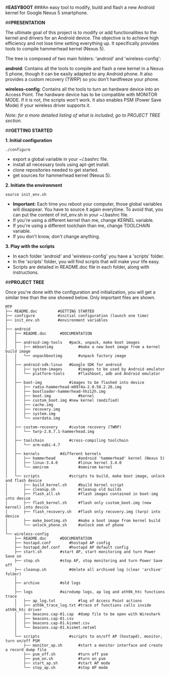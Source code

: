 #**EASYBOOT**
###An easy tool to modify, build and flash a new Android kernel for Google Nexus 5 smartphone.

##**PRESENTATION**

The ultimate goal of this project is to modify or add functionalities to the kernel and drivers for an Android device.
The objective is to achieve high efficiency and not lose time setting everything up.
It specifically provides tools to compile hammerhead kernel (Nexus 5). 

The tree is composed of two main folders: 'android' and 'wireless-config':

**android**:
Contains all the tools to compile and flash a new kernel in a Nexus 5 phone, though
it can be easily adapted to any Android phone. It also provides a custom recovery (TWRP) so you
don't hardfreeze your phone.

**wireless-config**:
Contains all the tools to turn an hardware device into an Access Point.
The hardware device has to be compatible with MONITOR MODE. If it is not, the scripts won't work.
It also enables PSM (Power Save Mode) if your wireless driver supports it.

*Note: for a more detailed listing of what is included, go to PROJECT TREE section.*

##**GETTING STARTED**

**1. Initial configuration**

`./configure`
* export a global variable in your ~/.bashrc file.
* install all necessary tools using apt-get install.
* clone repositories needed to get started.
* get sources for hammerhead kernel (Nexus 5).

**2. Initiate the environment**

`source init_env.sh`
* **Important:** Each time you reboot your computer, those global variables will disappear.
You have to source it again everytime. To avoid that, you can put the content of init_env.sh
in your ~/.bashrc file.
* If you're using a different kernel than me, change KERNEL variable.
* If you're using a different toolchain than me, change TOOLCHAIN variable.
* If you don't know, don't change anything.

**3. Play with the scripts**

* In each folder 'android' and 'wireless-config' you have a 'scripts' folder.
* In the 'scripts' folder, you will find scripts that will make your life easy.
* Scripts are detailed in README.doc file in each folder, along with instructions.

##**PROJECT TREE**

Once you're done with the configuration and initialization, you will
get a similar tree than the one showed below. Only important files are shown.

```
MTP
├── README.doc	       #GETTING STARTED
├── configure          #initial configuration (launch one time) 
├── init_env.sh        #environment variables 
│
├── android
│   ├── README.doc	    #DOCUMENTATION
│   │
│   ├── android-img-tools   #pack, unpack, make boot images
│   │   ├── mkbootimg	        #make a new boot image from a kernel build image
│   │   └── unpackbootimg       #unpack factory image
│   │
│   ├── android-sdk-linux   #Google SDK for android
│   │   ├── system-images       #images to be used by Android emulator
│   │   └── platform-tools      #flashboot, adb and Android emulator
│   │
│   ├── boot-img            #images to be flashed into device
│   │   ├── radio-hammerhead-m8974a-2.0.50.2.26.img
│   │   ├── bootloader-hammerhead-hhz12h.img
│   │   ├── boot.img	        #kernel
│   │   ├── custom_boot.img	#new kernel (modified)
│   │   ├── cache.img
│   │   ├── recovery.img
│   │   ├── system.img
│   │   └── userdata.img
│   │
│   ├── custom-recovery     #custom recovery (TWRP)
│   │   └── twrp-2.8.7.1-hammerhead.img
│   │
│   ├── toolchain           #cross-compiling toolchain
│   │   └── arm-eabi-4.7    
│   │
│   ├── kernels		    #different kernels
│   │   ├── hammerhead          #android 'hammerhead' kernel (Nexus 5)
│   │   ├── linux-3.4.0         #linux kernel 3.4.0
│   │   └── omnirom             #omnirom kernel
│   │
│   └── scripts             #scripts to build, make boot image, unlock and flash device
│       ├── build_kernel.sh     #build kernel script
│       ├── cleanup.sh          #cleanup old builds
│       ├── flash_all.sh        #flash images contained in boot-img into device
│       ├── flash_kernel.sh     #flash only custom_boot.img (new kernel) into device
│       ├── flash_recovery.sh   #flash only recovery.img (twrp) into device
│       ├── make_bootimg.sh     #make a boot image from kernel build
│       └── unlock_phone.sh     #unlock oem of phone
│
└── wireless-config
    ├── README.doc	    #DOCUMENTATION
    ├── hostapd.conf	    #hostapd AP config
    ├── hostapd_def.conf    #hostapd AP default config
    ├── start.sh	    #start AP, start monitoring and turn Power Save on
    ├── stop.sh		    #stop AP, stop monitoring and turn Power Save off
    ├── cleanup.sh          #delete all archived log (clear 'archive' folder)
    │
    ├── archive		    #old logs
    │
    ├── logs		    #airodump logs, ap log and ath9k_htc functions trace
    │   ├── ap_log.txt          #log of Access Point actions
    │   ├── ath9k_trace_log.txt #trace of functions calls inside ath9k_htc driver
    │   ├── beacons.cap-01.cap  #dump file to be open with Wireshark
    │   ├── beacons.cap-01.csv
    │   ├── beacons.cap-01.kismet.csv
    │   └── beacons.cap-01.kismet.netxml
    │
    └── scripts	            #scripts to on/off AP (hostapd), monitor, turn on/off PSM
        ├── monitor_ap.sh       #start a monitor interface and create a record dump file
        ├── psm_off.sh          #turn off psm
        ├── psm_on.sh           #turn on psm
        ├── start_ap.sh         #start AP mode
        └── stop_ap.sh          #stop AP mode
```   

